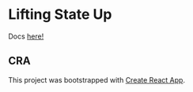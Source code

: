 # Lifting State Up

Docs [here!](https://reactjs.org/docs/lifting-state-up.html)

## CRA 

This project was bootstrapped with [Create React App](https://github.com/facebook/create-react-app).
